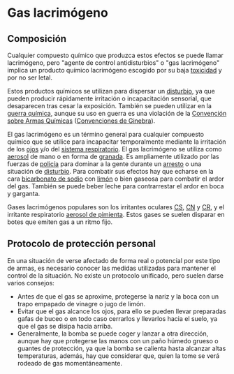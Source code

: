# Gas lacrimógeno

## Composición

Cualquier compuesto químico que produzca estos efectos se puede llamar lacrimógeno, pero "agente de control antidisturbios" o "gas 
lacrimógeno" implica un producto químico lacrimógeno escogido por su baja [toxicidad](https://es.wikipedia.org/wiki/Toxicidad "Toxicidad") y por no ser letal.

Estos productos químicos se utilizan para dispersar un [disturbio](https://es.wikipedia.org/wiki/Disturbio "Disturbio"), ya que pueden producir rápidamente 
irritación o incapacitación sensorial, que desaparecen tras cesar la exposición. También se pueden utilizar en la [guerra 
química](https://es.wikipedia.org/wiki/Guerra_química "Guerra química"), aunque su uso en guerra es una violación de la [Convención sobre Armas 
Químicas](https://es.wikipedia.org/wiki/Convención_sobre_Armas_Químicas "Convención sobre Armas Químicas") ([Convenciones de 
Ginebra](https://es.wikipedia.org/wiki/Convenciones_de_Ginebra "Convenciones de Ginebra")).

El gas lacrimógeno es un término general para cualquier compuesto químico que se utilice para incapacitar temporalmente mediante la 
irritación de los [ojos](https://es.wikipedia.org/wiki/Ojo "Ojo") y/o del [sistema respiratorio](https://es.wikipedia.org/wiki/Sistema_respiratorio "Sistema respiratorio"). El gas 
lacrimógeno se utiliza como [aerosol](https://es.wikipedia.org/wiki/Aerosol "Aerosol") de mano o en forma de [granada](https://es.wikipedia.org/wiki/Granada_(arma) "Granada (arma)"). 
Es ampliamente utilizado por las fuerzas de [policía](https://es.wikipedia.org/wiki/Policía "Policía") para dominar a la gente durante un 
[arresto](https://es.wikipedia.org/wiki/Arresto "Arresto") o una situación de [disturbio](https://es.wikipedia.org/wiki/Disturbio "Disturbio"). Para combatir sus efectos hay que 
echarse en la cara [bicarbonato de sodio](https://es.wikipedia.org/wiki/Bicarbonato_de_sodio "Bicarbonato de sodio") con [limón](https://es.wikipedia.org/wiki/Citrus_×_limon "Citrus × 
limon") o bien gaseosa para combatir el ardor del gas. También se puede beber leche para contrarrestar el ardor en boca y garganta.

Gases lacrimógenos populares son los irritantes oculares [CS](https://es.wikipedia.org/wiki/Gas_CS "Gas CS"), [CN](https://es.wikipedia.org/wiki/Gas_CN "Gas CN") y 
[CR](/w/index.php?title=Gas_CR&action=edit&redlink=1 "Gas CR (aún no redactado)"), y el irritante respiratorio [aerosol de 
pimienta](https://es.wikipedia.org/wiki/Aerosol_de_pimienta "Aerosol de pimienta"). Estos gases se suelen disparar en botes que emiten gas a un ritmo fijo.

## Protocolo de protección personal

En una situación de verse afectado de forma real o potencial por este tipo de armas, es necesario conocer las medidas utilizadas para mantener el control de la situación. No existe un protocolo unificado, pero suelen darse varios consejos:

- Antes de que el gas se aproxime, protegerse la nariz y la boca con un trapo empapado de vinagre o jugo de limón.
- Evitar que el gas alcance los ojos, para ello se pueden llevar preparadas gafas de buceo o en todo caso cerrarlos y llevarlos hacia el suelo, ya que el gas se disipa hacia arriba. 
- Generalmente, la bomba se puede coger y lanzar a otra dirección, aunque hay que protegerse las manos con un paño húmedo grueso o guantes de protección, ya que la bomba se calienta hasta alcanzar altas temperaturas, además, hay que considerar que, quien la tome se verá rodeado de gas momentáneamente.
